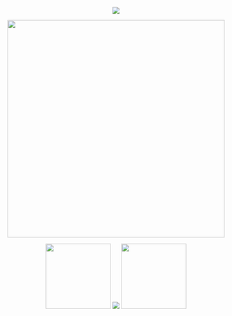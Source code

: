 <p align="center"><img src="https://user-images.githubusercontent.com/93014021/224484719-d333fb14-bc61-469b-b70b-5874aae61228.gif"></p>



<p align="center">
  <img width=500px src="https://github.com/aliemre2023/aliemre2023/assets/93014021/f8106438-31ce-4c46-999e-6b978714be62">
</p>


<p align="center">

  <img  position=absolute width=150px src="https://github.com/aliemre2023/aliemre2023/assets/93014021/75ed0386-58bc-4644-a840-c33759b1d481">
  
  <img  position=absolute src="https://github-readme-stats.vercel.app/api/top-langs/?username=aliemre2023&layout=compact">
  
  <img position=absolute width=150px src="https://github.com/aliemre2023/aliemre2023/assets/93014021/d5d04f91-a0b7-4066-ac72-c1c0e05a811e">
  
</p>
